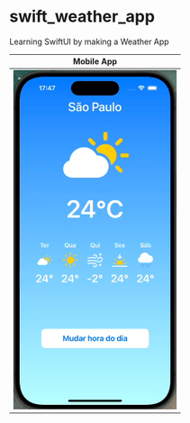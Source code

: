 # swift_weather_app
Learning SwiftUI by making a Weather App

| Mobile App 
| ------ 
| ![desktop_walkthrough](/readme_assests/recording.gif) | 